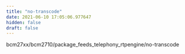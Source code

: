 ```yaml
---
title: "no-transcode"
date: 2021-06-10 17:05:06.977647
hidden: false
draft: false
---
```


bcm27xx/bcm2710/package_feeds_telephony_rtpengine/no-transcode

